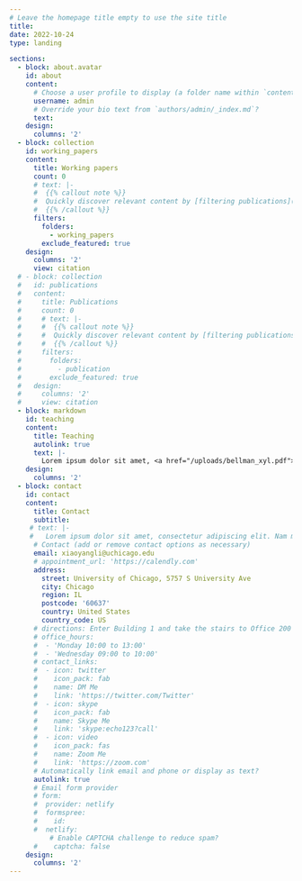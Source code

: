 ```yaml
---
# Leave the homepage title empty to use the site title
title:
date: 2022-10-24
type: landing

sections:
  - block: about.avatar
    id: about
    content:
      # Choose a user profile to display (a folder name within `content/authors/`)
      username: admin
      # Override your bio text from `authors/admin/_index.md`?
      text:
    design:
      columns: '2'
  - block: collection
    id: working_papers
    content:
      title: Working papers
      count: 0
      # text: |-
      #  {{% callout note %}}
      #  Quickly discover relevant content by [filtering publications](./publication/).
      #  {{% /callout %}}
      filters:
        folders:
          - working_papers
        exclude_featured: true
    design:
      columns: '2'
      view: citation
  # - block: collection
  #   id: publications
  #   content:
  #     title: Publications
  #     count: 0
  #     # text: |-
  #     #  {{% callout note %}}
  #     #  Quickly discover relevant content by [filtering publications](./publication/).
  #     #  {{% /callout %}}
  #     filters:
  #       folders:
  #         - publication
  #       exclude_featured: true
  #   design:
  #     columns: '2'
  #     view: citation
  - block: markdown
    id: teaching
    content:
      title: Teaching
      autolink: true
      text: |-
        Lorem ipsum dolor sit amet, <a href="/uploads/bellman_xyl.pdf">consectetur</a> adipiscing elit. Nam mi diam, venenatis ut magna et, vehicula efficitur enim. 
    design:
      columns: '2'
  - block: contact
    id: contact
    content:
      title: Contact
      subtitle:
     # text: |-
     #   Lorem ipsum dolor sit amet, consectetur adipiscing elit. Nam mi diam, venenatis ut magna et, vehicula efficitur enim.
      # Contact (add or remove contact options as necessary)
      email: xiaoyangli@uchicago.edu
      # appointment_url: 'https://calendly.com'
      address:
        street: University of Chicago, 5757 S University Ave
        city: Chicago
        region: IL
        postcode: '60637'
        country: United States
        country_code: US
      # directions: Enter Building 1 and take the stairs to Office 200 on Floor 2
      # office_hours:
      #  - 'Monday 10:00 to 13:00'
      #  - 'Wednesday 09:00 to 10:00'
      # contact_links:
      #  - icon: twitter
      #    icon_pack: fab
      #    name: DM Me
      #    link: 'https://twitter.com/Twitter'
      #  - icon: skype
      #    icon_pack: fab
      #    name: Skype Me
      #    link: 'skype:echo123?call'
      #  - icon: video
      #    icon_pack: fas
      #    name: Zoom Me
      #    link: 'https://zoom.com'
      # Automatically link email and phone or display as text?
      autolink: true
      # Email form provider
      # form:
      #  provider: netlify
      #  formspree:
      #    id:
      #  netlify:
          # Enable CAPTCHA challenge to reduce spam?
      #    captcha: false
    design:
      columns: '2'
---
```

